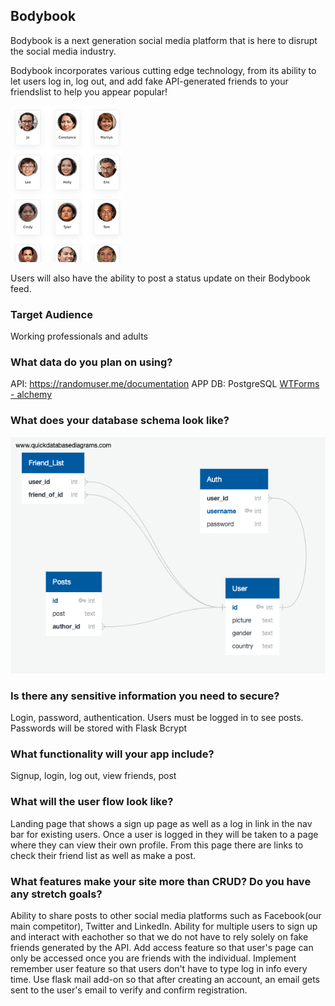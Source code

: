 ## Bodybook

Bodybook is a next generation social media platform that is here to disrupt the social media industry. 

Bodybook incorporates various cutting edge technology, from its ability to let users log in, log out, and add fake API-generated friends to your friendslist to help you appear popular!

  ![schema](https://github.com/shin101/bodybook/blob/main/friendlist.png?raw=true)


Users will also have the ability to post a status update on their Bodybook feed.

### Target Audience
Working professionals and adults

### What data do you plan on using? 
API: https://randomuser.me/documentation
APP DB: PostgreSQL
[WTForms - alchemy](https://wtforms-alchemy.readthedocs.io/en/latest/ )

### What does your database schema look like? 
![schema](https://github.com/shin101/bodybook/blob/main/Bodybook_schema.png?raw=true)


### Is there any sensitive information you need to secure? 
Login, password, authentication. Users must be logged in to see posts. Passwords will be stored with Flask Bcrypt


### What functionality will your app include? 
Signup, login, log out, view friends, post

### What will the user flow look like? 
Landing page that shows a sign up page as well as a log in link in the nav bar for existing users. 
Once a user is logged in they will be taken to a page where they can view their own profile. From this page there are links to check their friend list as well as make a post. 

### What features make your site more than CRUD? Do you have any stretch goals?
Ability to share posts to other social media platforms such as Facebook(our main competitor), Twitter and LinkedIn. Ability for multiple users to sign up and interact with eachother so that we do not have to rely solely on fake friends generated by the API. Add access feature so that user's page can only be accessed once you are friends with the individual. Implement remember user feature so that users don't have to type log in info every time. Use flask mail add-on so that after creating an account, an email gets sent to the user's email to verify and confirm registration.
